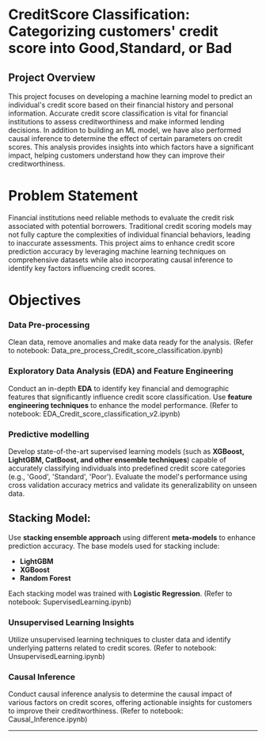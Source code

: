 # CreditScore Classification: Categorizing customers' credit score into Good,Standard, or Bad 

## Project Overview
This project focuses on developing a machine learning model to predict an individual's credit score based on their financial history and personal information. Accurate credit score classification is vital for financial institutions to assess creditworthiness and make informed lending decisions.  In addition to building an ML model, we have also performed causal inference to determine the effect of certain parameters on credit scores. This analysis provides insights into which factors have a significant impact, helping customers understand how they can improve their creditworthiness.

# Problem Statement

Financial institutions need reliable methods to evaluate the credit risk associated with potential borrowers. Traditional credit scoring models may not fully capture the complexities of individual financial behaviors, leading to inaccurate assessments. This project aims to enhance credit score prediction accuracy by leveraging machine learning techniques on comprehensive datasets while also incorporating causal inference to identify key factors influencing credit scores.

# Objectives

### Data Pre-processing
Clean data, remove anomalies and make data ready for the analysis. (Refer to notebook: Data_pre_process_Credit_score_classification.ipynb) 

### Exploratory Data Analysis (EDA) and Feature Engineering
Conduct an in-depth **EDA** to identify key financial and demographic features that significantly influence credit score classification. Use **feature engineering techniques** to enhance the model performance. (Refer to notebook: EDA_Credit_score_classification_v2.ipynb) 

### Predictive modelling
Develop state-of-the-art supervised learning models (such as **XGBoost, LightGBM, CatBoost, and other ensemble techniques**) capable of accurately classifying individuals into predefined credit score categories (e.g., 'Good', 'Standard', 'Poor'). Evaluate the model's performance using cross validation accuracy metrics and validate its generalizability on unseen data.
## Stacking Model:
Use **stacking ensemble approach** using different **meta-models** to enhance prediction accuracy. The base models used for stacking include:
- **LightGBM**
- **XGBoost**
- **Random Forest**

Each stacking model was trained with **Logistic Regression**.
(Refer to notebook: SupervisedLearning.ipynb) 

### Unsupervised Learning Insights
Utilize unsupervised learning techniques to cluster data and identify underlying patterns related to credit scores. (Refer to notebook: UnsupervisedLearning.ipynb) 

### Causal Inference
Conduct causal inference analysis to determine the causal impact of various factors on credit scores, offering actionable insights for customers to improve their creditworthiness.
(Refer to notebook: Causal_Inference.ipynb)

---
